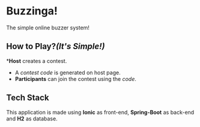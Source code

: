 # Buzzinga!

The simple online buzzer system!

## How to Play?_(It's Simple!)_

***Host** creates a contest. 
* A _contest code_ is generated on host page.
* **Participants** can join the contest using the _code_.

## Tech Stack

This application is made using **Ionic** as front-end, **Spring-Boot** as back-end and **H2** as database.
